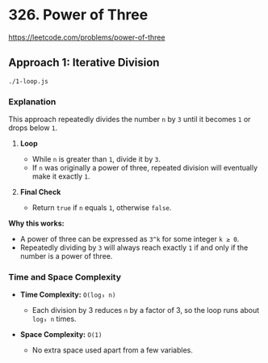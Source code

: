 # 326. Power of Three

https://leetcode.com/problems/power-of-three

## Approach 1: Iterative Division
`./1-loop.js`

### Explanation

This approach repeatedly divides the number `n` by `3` until it becomes `1` or drops below `1`.

1. **Loop**
   * While `n` is greater than `1`, divide it by `3`.
   * If `n` was originally a power of three, repeated division will eventually make it exactly `1`.

2. **Final Check**
   * Return `true` if `n` equals `1`, otherwise `false`.

**Why this works:**

* A power of three can be expressed as `3^k` for some integer `k ≥ 0`.
* Repeatedly dividing by `3` will always reach exactly `1` if and only if the number is a power of three.

### Time and Space Complexity

* **Time Complexity:** `O(log₃ n)`
  * Each division by 3 reduces `n` by a factor of 3, so the loop runs about `log₃ n` times.

* **Space Complexity:** `O(1)`
  * No extra space used apart from a few variables.

